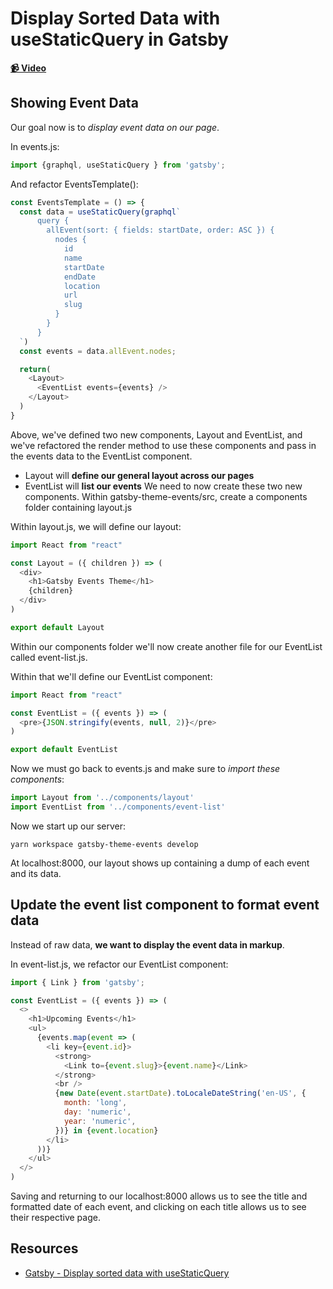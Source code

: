 # Display Sorted Data with useStaticQuery in Gatsby

**[📹 Video](https://egghead.io/lessons/gatsby-display-sorted-data-with-usestaticquery-in-gatsby)**

## Showing Event Data
Our goal now is to *display event data on our page*.

In events.js:
```javascript
import {graphql, useStaticQuery } from 'gatsby';
```
And refactor EventsTemplate():
```javascript
const EventsTemplate = () => {
  const data = useStaticQuery(graphql`
      query {
        allEvent(sort: { fields: startDate, order: ASC }) {
          nodes {
            id
            name
            startDate
            endDate
            location
            url
            slug
          }
        }
      }
  `)
  const events = data.allEvent.nodes;

  return(
    <Layout>
      <EventList events={events} />
    </Layout>
  )
}
```
Above, we've defined two new components, Layout and EventList, and we've refactored the render method to use these components and pass in the events data to the EventList component.
- Layout will **define our general layout across our pages**
- EventList will **list our events**
We need to now create these two new components. Within gatsby-theme-events/src, create a components folder containing layout.js

Within layout.js, we will define our layout:
```javascript
import React from "react"

const Layout = ({ children }) => (
  <div>
    <h1>Gatsby Events Theme</h1>
    {children}
  </div>
)

export default Layout
```
Within our components folder we'll now create another file for our EventList called event-list.js.

Within that we'll define our EventList component:
```javascript
import React from "react"

const EventList = ({ events }) => (
  <pre>{JSON.stringify(events, null, 2)}</pre>
)

export default EventList
```
Now we must go back to events.js and make sure to *import these components*:
```javascript
import Layout from '../components/layout'
import EventList from '../components/event-list'
```
Now we start up our server:
```
yarn workspace gatsby-theme-events develop
```
At localhost:8000, our layout shows up containing a dump of each event and its data.

## Update the event list component to format event data
Instead of raw data, **we want to display the event data in markup**.

In event-list.js, we refactor our EventList component:
```javascript
import { Link } from 'gatsby';

const EventList = ({ events }) => (
  <>
    <h1>Upcoming Events</h1>
    <ul>
      {events.map(event => (
        <li key={event.id}>
          <strong>
            <Link to={event.slug}>{event.name}</Link>
          </strong>
          <br />
          {new Date(event.startDate).toLocaleDateString('en-US', {
            month: 'long',
            day: 'numeric',
            year: 'numeric',
          })} in {event.location}
        </li>
      ))}
    </ul>
  </>
)
```
Saving and returning to our localhost:8000 allows us to see the title and formatted date of each event, and clicking on each title allows us to see their respective page.

## Resources
- [Gatsby - Display sorted data with useStaticQuery](https://www.gatsbyjs.org/tutorial/building-a-theme/#display-sorted-data-with-usestaticquery)
